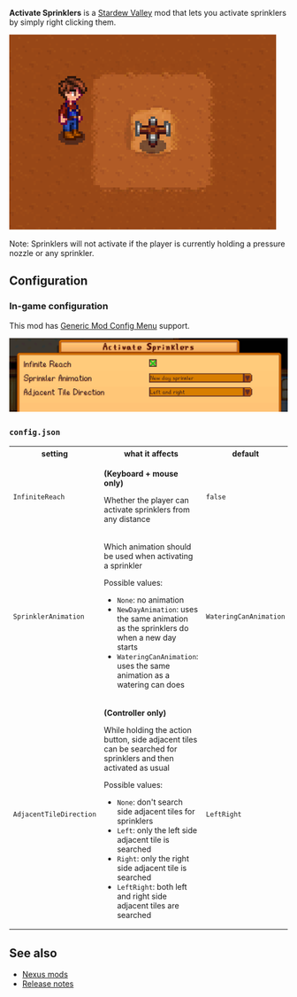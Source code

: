 **Activate Sprinklers** is a [Stardew Valley](https://www.stardewvalley.net/) mod that lets you activate sprinklers by simply right clicking them.

![](images/sample.gif)

Note: Sprinklers will not activate if the player is currently holding a pressure nozzle or any sprinkler.

## Configuration

### In-game configuration

This mod has [Generic Mod Config Menu](https://www.nexusmods.com/stardewvalley/mods/5098) support.

![](images/generic.png)

### `config.json`

<table>
<tr>
<th>setting</th>
<th>what it affects</th>
<th>default</th>
</tr>
<tr>
<td><code>InfiniteReach</code></td>
<td>

**(Keyboard + mouse only)**

Whether the player can activate sprinklers from any distance

</td>
<td><code>false</code></td>
</tr>
<tr>
<td><code>SprinklerAnimation</code></td>
<td>

Which animation should be used when activating a sprinkler

Possible values:

- `None`: no animation
- `NewDayAnimation`: uses the same animation as the sprinklers do when a new day starts
- `WateringCanAnimation`: uses the same animation as a watering can does

</td>
<td><code>WateringCanAnimation</code></td>
</tr>
<tr>
<td><code>AdjacentTileDirection</code></td>
<td>

**(Controller only)**

While holding the action button, side adjacent tiles can be searched for sprinklers and then activated as usual 

Possible values:

- `None`: don't search side adjacent tiles for sprinklers
- `Left`: only the left side adjacent tile is searched
- `Right`: only the right side adjacent tile is searched
- `LeftRight`: both left and right side adjacent tiles are searched

</td>
<td><code>LeftRight</code></td>
</tr>
</table>

## See also

- [Nexus mods](https://www.nexusmods.com/stardewvalley/mods/2088)
- [Release notes](release-notes.md)